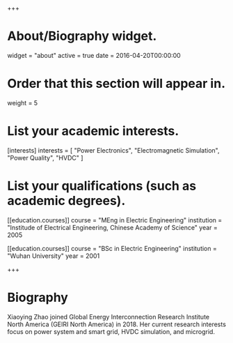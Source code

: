 +++
# About/Biography widget.
widget = "about"
active = true
date = 2016-04-20T00:00:00

# Order that this section will appear in.
weight = 5

# List your academic interests.
[interests]
  interests = [
    "Power Electronics",
    "Electromagnetic Simulation",
    "Power Quality",
    "HVDC"
  ]

# List your qualifications (such as academic degrees).
[[education.courses]]
  course = "MEng in Electric Engineering"
  institution = "Institude of Electrical Engineering, Chinese Academy of Science"
  year = 2005

[[education.courses]]
  course = "BSc in Electric Engineering"
  institution = "Wuhan University"
  year = 2001
 
+++

# Biography
Xiaoying Zhao joined Global Energy Interconnection Research Institute North America (GEIRI North America) in 2018. Her current research
interests focus on power system and smart grid, HVDC simulation, and microgrid.
